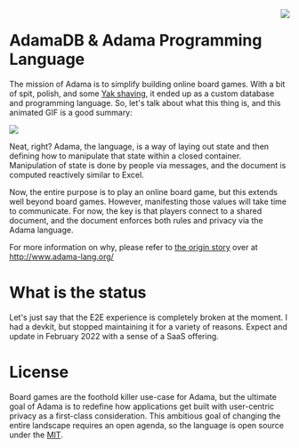 <img align="right" src="docs/static/img/adama-height-196.jpg">

# AdamaDB & Adama Programming Language
The mission of Adama is to simplify building online board games. With a bit of spit, polish, and some [Yak shaving](https://en.wiktionary.org/wiki/yak_shaving), it ended up as a custom database and programming language. So, let's talk about what this thing is, and this animated GIF is a good summary:

<img src="docs/static/img/20200804-adama-introduction-animated.gif">

Neat, right? Adama, the language, is a way of laying out state and then defining how to manipulate that state within a closed container. Manipulation of state is done by people via messages, and the document is computed reactively similar to Excel.

Now, the entire purpose is to play an online board game, but this extends well beyond board games. However, manifesting those values will take time to communicate. For now, the key is that players connect to a shared document, and the document enforces both rules and privacy via the Adama language.

For more information on why, please refer to [the origin story](http://www.adama-lang.org/docs/why-the-origin-story) over at http://www.adama-lang.org/

# What is the status
Let's just say that the E2E experience is completely broken at the moment. I had a devkit, but stopped maintaining it for a variety of reasons. Expect and update in February 2022 with a sense of a SaaS offering.

# License
Board games are the foothold killer use-case for Adama, but the ultimate goal of Adama is to redefine how applications get built with user-centric privacy as a first-class consideration. This ambitious goal of changing the entire landscape requires an open agenda, so the language is open source under the [MIT](LICENSE).


